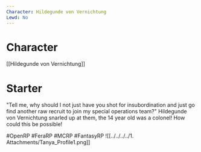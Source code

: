 ```yaml
---
Character: Hildegunde von Vernichtung
Lewd: No
---
```

# Character
[[Hildegunde von Vernichtung]]

# Starter
"Tell me, why should I not just have you shot for insubordination and just go find another raw recruit to join my special operations team?" Hildegunde von Vernichtung snarled up at them, the 14 year old was a colonel! How could this be possible!

#OpenRP #FeraRP #MCRP #FantasyRP
![[../../../../1. Attachments/Tanya_Profile1.png]]